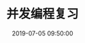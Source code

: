 ﻿---
title: 并发编程复习
date: 2019-07-05 09:50:00
update: 2019-07-05 09:50:00
categories: 并发编程
tags: [并发编程实战]
---





